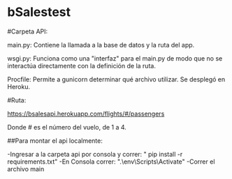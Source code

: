 # bSalestest
#Carpeta API:

main.py: Contiene la llamada a la base de datos y la ruta del app.

wsgi.py: Funciona como una "interfaz" para el main.py de modo que no se interactúa directamente con la definición de la ruta.

Procfile: Permite a gunicorn determinar qué archivo utilizar. Se desplegó en Heroku.

#Ruta:

https://bsalesapi.herokuapp.com/flights/#/passengers

Donde # es el número del vuelo, de 1 a 4.

##Para montar el api localmente:
  
  -Ingresar a la carpeta api por consola y correr: " pip install -r requirements.txt"
  -En Consola correr: ".\env\Scripts\Activate"
  -Correr el archivo main
